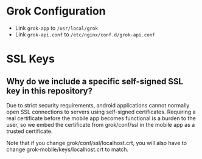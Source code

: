 #  Grok Configuration

 - Link `grok-app` to `/usr/local/grok`
 - Link `grok-api.conf` to `/etc/nginx/conf.d/grok-api.conf`

# SSL Keys

## Why do we include a specific self-signed SSL key in this repository?

Due to strict security requirements, android applications cannot normally open SSL connections to servers using self-signed certificates. Requiring a real certificate before the mobile app becomes functional is a burden to the user, so we embed the certificate from grok/conf/ssl in the mobile app as a trusted certificate.

Note that if you change grok/conf/ssl/localhost.crt, you will also have to change grok-mobile/keys/localhost.crt to match.
